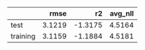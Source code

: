 |          |   rmse |      r2 |   avg_nll |
|:---------|-------:|--------:|----------:|
| test     | 3.1219 | -1.3175 |    4.5164 |
| training | 3.1159 | -1.1884 |    4.5181 |